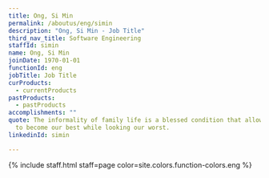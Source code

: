 ```yaml
---
title: Ong, Si Min
permalink: /aboutus/eng/simin
description: "Ong, Si Min - Job Title"
third_nav_title: Software Engineering
staffId: simin
name: Ong, Si Min
joinDate: 1970-01-01
functionId: eng
jobTitle: Job Title
curProducts:
  - currentProducts
pastProducts:
  - pastProducts
accomplishments: ""
quote: The informality of family life is a blessed condition that allows us all
  to become our best while looking our worst.
linkedinId: simin

---
```


{% include staff.html staff=page color=site.colors.function-colors.eng %}
